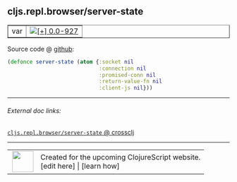 ## cljs.repl.browser/server-state



 <table border="1">
<tr>
<td>var</td>
<td><a href="https://github.com/cljsinfo/cljs-api-docs/tree/0.0-927"><img valign="middle" alt="[+] 0.0-927" title="Added in 0.0-927" src="https://img.shields.io/badge/+-0.0--927-lightgrey.svg"></a> </td>
</tr>
</table>









Source code @ [github](https://github.com/clojure/clojurescript/blob/r1449/src/clj/cljs/repl/browser.clj#L24-L28):

```clj
(defonce server-state (atom {:socket nil
                             :connection nil
                             :promised-conn nil
                             :return-value-fn nil
                             :client-js nil}))
```

<!--
Repo - tag - source tree - lines:

 <pre>
clojurescript @ r1449
└── src
    └── clj
        └── cljs
            └── repl
                └── <ins>[browser.clj:24-28](https://github.com/clojure/clojurescript/blob/r1449/src/clj/cljs/repl/browser.clj#L24-L28)</ins>
</pre>

-->

---



###### External doc links:

[`cljs.repl.browser/server-state` @ crossclj](http://crossclj.info/fun/cljs.repl.browser/server-state.html)<br>

---

 <table>
<tr><td>
<img valign="middle" align="right" width="48px" src="http://i.imgur.com/Hi20huC.png">
</td><td>
Created for the upcoming ClojureScript website.<br>
[edit here] | [learn how]
</td></tr></table>

[edit here]:https://github.com/cljsinfo/cljs-api-docs/blob/master/cljsdoc/cljs.repl.browser_server-state.cljsdoc
[learn how]:https://github.com/cljsinfo/cljs-api-docs/wiki/cljsdoc-files

<!--

This information was too distracting to show to readers, but I'll leave it
commented here since it is helpful to:

- pretty-print the data used to generate this document
- and show how to retrieve that data



The API data for this symbol:

```clj
{:ns "cljs.repl.browser",
 :name "server-state",
 :type "var",
 :source {:code "(defonce server-state (atom {:socket nil\n                             :connection nil\n                             :promised-conn nil\n                             :return-value-fn nil\n                             :client-js nil}))",
          :title "Source code",
          :repo "clojurescript",
          :tag "r1449",
          :filename "src/clj/cljs/repl/browser.clj",
          :lines [24 28]},
 :full-name "cljs.repl.browser/server-state",
 :full-name-encode "cljs.repl.browser_server-state",
 :history [["+" "0.0-927"]]}

```

Retrieve the API data for this symbol:

```clj
;; from Clojure REPL
(require '[clojure.edn :as edn])
(-> (slurp "https://raw.githubusercontent.com/cljsinfo/cljs-api-docs/catalog/cljs-api.edn")
    (edn/read-string)
    (get-in [:symbols "cljs.repl.browser/server-state"]))
```

-->
